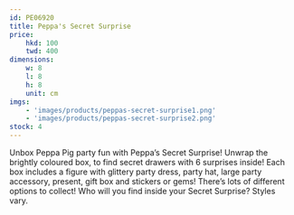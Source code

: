 ```yaml
---
id: PE06920
title: Peppa's Secret Surprise
price:
    hkd: 100
    twd: 400
dimensions:
    w: 8
    l: 8
    h: 8
    unit: cm
imgs: 
    - 'images/products/peppas-secret-surprise1.png'
    - 'images/products/peppas-secret-surprise2.png'
stock: 4
---
```

Unbox Peppa Pig party fun with Peppa’s Secret Surprise! Unwrap the brightly coloured box, to find secret drawers with 6 surprises inside! Each box includes a figure with glittery party dress, party hat, large party accessory, present, gift box and stickers or gems! There’s lots of different options to collect! Who will you find inside your Secret Surprise? Styles vary.